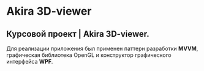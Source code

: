 # Akira 3D-viewer

## Курсовой проект | Akira 3D-viewer.
Для реализации приложения был применен паттерн разработки **MVVM**, графическая библиотека OpenGL и конструктор графического интерфейса **WPF**.
